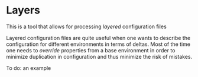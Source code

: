 # Layers

This is a tool that allows for processing _layered_ configuration files

Layered configuration files are quite useful when one wants to describe the configuration for different environments in terms of deltas. Most of the time one needs to _override_ properties from a base environment in order to minimize duplication in configuration and thus minimize the risk of mistakes.

To do: an example